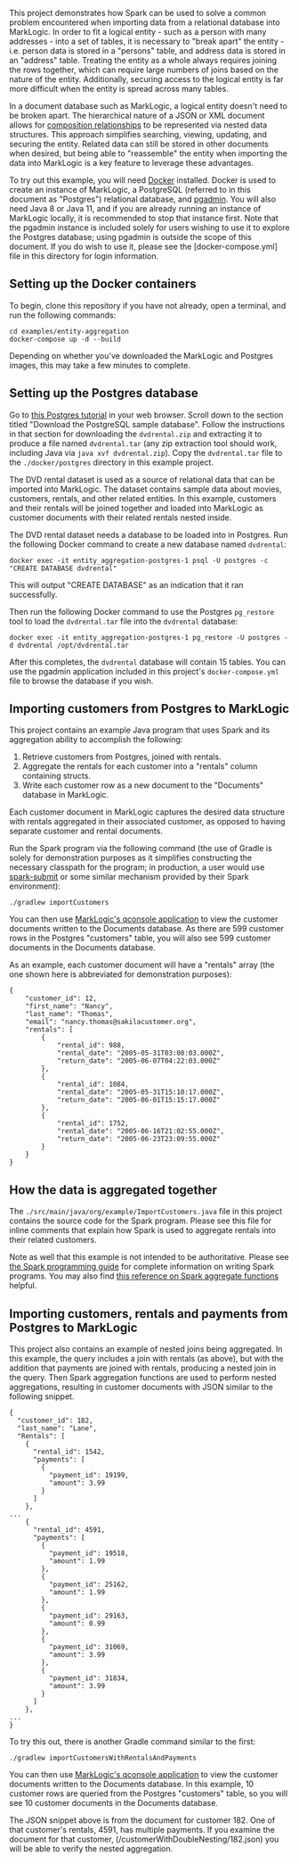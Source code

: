 This project demonstrates how Spark can be used to solve a common problem encountered when importing data from 
a relational database into MarkLogic. In order to fit a logical entity - such as a person with many addresses - into a 
set of tables, it is necessary to "break apart" the entity - i.e. person data is stored in a "persons" table, and address
data is stored in an "address" table. Treating the entity as a whole always requires joining the rows together, which 
can require large numbers of joins based on the nature of the entity. Additionally, securing access to the logical
entity is far more difficult when the entity is spread across many tables. 

In a document database such as MarkLogic, a logical entity doesn't need to be broken apart. The hierarchical nature of 
a JSON or XML document allows for [composition relationships](https://www.uml-diagrams.org/composition.html) to be
represented via nested data structures. This approach simplifies searching, viewing, updating, and securing the entity. 
Related data can still be stored in other documents when desired, but being able to "reassemble" the entity when importing
the data into MarkLogic is a key feature to leverage these advantages. 

To try out this example, you will need [Docker](https://www.docker.com/get-started/) installed. Docker is used to 
create an instance of MarkLogic, a PostgreSQL (referred to in this document as "Postgres") 
relational database, and [pgadmin](https://www.pgadmin.org/). You will also need Java 8 or Java 11, and if you are already running an 
instance of MarkLogic locally, it is recommended to stop that instance first. Note that the pgadmin instance is included
solely for users wishing to use it to explore the Postgres database; using pgadmin is outside the scope of this 
document. If you do wish to use it, please see the [docker-compose.yml] file in this directory for login information.

## Setting up the Docker containers

To begin, clone this repository if you have not already, open a terminal, and run the following commands:

    cd examples/entity-aggregation
    docker-compose up -d --build

Depending on whether you've downloaded the MarkLogic and Postgres images, this may take a few minutes to complete. 

## Setting up the Postgres database

Go to [this Postgres tutorial](https://www.postgresqltutorial.com/postgresql-getting-started/postgresql-sample-database/)
in your web browser. Scroll down to the section titled "Download the PostgreSQL sample database". Follow the
instructions in that section for downloading the `dvdrental.zip` and extracting it to produce a file named 
`dvdrental.tar` (any zip extraction tool should work, including Java via `java xvf dvdrental.zip`). Copy the 
`dvdrental.tar` file to the `./docker/postgres` directory in this example project. 

The DVD rental dataset is used as a source of relational data that can be imported into MarkLogic. The dataset contains 
sample data about movies, customers, rentals, and other related entities. In this example, customers and their rentals
will be joined together and loaded into MarkLogic as customer documents with their related rentals nested inside.

The DVD rental dataset needs a database to be loaded into in Postgres. Run the following Docker command to create a 
new database named `dvdrental`:

    docker exec -it entity_aggregation-postgres-1 psql -U postgres -c "CREATE DATABASE dvdrental"

This will output "CREATE DATABASE" as an indication that it ran successfully.

Then run the following Docker command to use the Postgres `pg_restore` tool to load the `dvdrental.tar` file into the
`dvdrental` database:

    docker exec -it entity_aggregation-postgres-1 pg_restore -U postgres -d dvdrental /opt/dvdrental.tar

After this completes, the `dvdrental` database will contain 15 tables. You can use the pgadmin application included
in this project's `docker-compose.yml` file to browse the database if you wish. 

## Importing customers from Postgres to MarkLogic

This project contains an example Java program that uses Spark and its aggregation ability to accomplish the following:

1. Retrieve customers from Postgres, joined with rentals.
2. Aggregate the rentals for each customer into a "rentals" column containing structs. 
3. Write each customer row as a new document to the "Documents" database in MarkLogic. 

Each customer document in MarkLogic captures the desired data structure with rentals aggregated in their associated 
customer, as opposed to having separate customer and rental documents. 

Run the Spark program via the following command (the use of Gradle is solely for demonstration purposes as it 
simplifies constructing the necessary classpath for the program; in production, a user would use 
[spark-submit](https://spark.apache.org/docs/latest/submitting-applications.html) or some similar mechanism provided by their Spark environment):

    ./gradlew importCustomers

You can then use [MarkLogic's qconsole application](https://docs.marklogic.com/guide/qconsole/intro) to view the 
customer documents written to the Documents database. As there are 599 customer rows in the Postgres "customers" table,
you will also see 599 customer documents in the Documents database.

As an example, each customer document will have a "rentals" array (the one shown here is abbreviated for demonstration
purposes):

```
{
    "customer_id": 12,
    "first_name": "Nancy",
    "last_name": "Thomas",
    "email": "nancy.thomas@sakilacustomer.org",
    "rentals": [
        {
            "rental_id": 988,
            "rental_date": "2005-05-31T03:08:03.000Z",
            "return_date": "2005-06-07T04:22:03.000Z"
        },
        {
            "rental_id": 1084,
            "rental_date": "2005-05-31T15:10:17.000Z",
            "return_date": "2005-06-01T15:15:17.000Z"
        },
        {
            "rental_id": 1752,
            "rental_date": "2005-06-16T21:02:55.000Z",
            "return_date": "2005-06-23T23:09:55.000Z"
        }
    }
}
```

## How the data is aggregated together

The `./src/main/java/org/example/ImportCustomers.java` file in this project contains the source code for the Spark 
program. Please see this file for inline comments that explain how Spark is used to aggregate rentals into their 
related customers.

Note as well that this example is not intended to be authoritative. Please see 
[the Spark programming guide](https://spark.apache.org/docs/latest/sql-programming-guide.html) for complete information 
on writing Spark programs. You may also find
[this reference on Spark aggregate functions](https://sparkbyexamples.com/spark/spark-sql-aggregate-functions/) helpful.

## Importing customers, rentals and payments from Postgres to MarkLogic

This project also contains an example of nested joins being aggregated. In this example, the query includes a join with
rentals (as above), but with the addition that payments are joined with rentals, producing a nested join in the query.
Then Spark aggregation functions are used to perform nested aggregations, resulting in customer documents with JSON
similar to the following snippet.

```
{
  "customer_id": 182,
  "last_name": "Lane",
  "Rentals": [
    {
      "rental_id": 1542,
      "payments": [
        {
          "payment_id": 19199,
          "amount": 3.99
        }
      ]
    },
...
    {
      "rental_id": 4591,
      "payments": [
        {
          "payment_id": 19518,
          "amount": 1.99
        },
        {
          "payment_id": 25162,
          "amount": 1.99
        },
        {
          "payment_id": 29163,
          "amount": 0.99
        },
        {
          "payment_id": 31069,
          "amount": 3.99
        },
        {
          "payment_id": 31834,
          "amount": 3.99
        }
      ]
    },
...
}
```

To try this out, there is another Gradle command similar to the first:

    ./gradlew importCustomersWithRentalsAndPayments

You can then use [MarkLogic's qconsole application](https://docs.marklogic.com/guide/qconsole/intro) to view the
customer documents written to the Documents database. In this example, 10 customer rows are queried from the Postgres
"customers" table, so you will see 10 customer documents in the Documents database.

The JSON snippet above is from the document for customer 182. One of that customer's rentals, 4591, has multiple
payments. If you examine the document for that customer, (/customerWithDoubleNesting/182.json) you will be able to
verify the nested aggregation.

